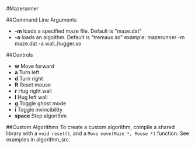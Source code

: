#Mazerunner

##Command Line Arguments
- **-m** loads a specified maze file.  Default is "maze.dat"
- **-a** loads an algoithm.  Default is "tremaux.so"
example: mazerunner -m maze.dat -a wall_hugger.so

##Controls
- **w** Move forward
- **a** Turn left
- **d** Turn right
- **R** Reset mouse 
- **r** Hug right wall
- **l** Hug left wall
- **g** Toggle ghost mode
- **i** Toggle invincibility
- **space** Step algorithm

##Custom Algorithms
To create a custom algorithm, compile a 
shared library with a `void reset()`,
and a `Move move(Maze *, Mouse *)` function.
See examples in algorithm_src.
